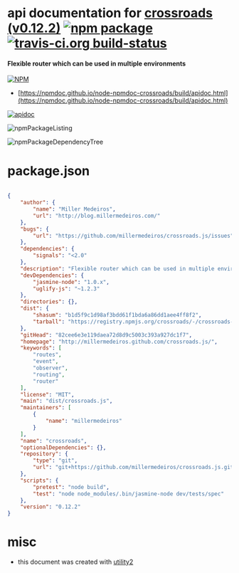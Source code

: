 # api documentation for  [crossroads (v0.12.2)](http://millermedeiros.github.com/crossroads.js/)  [![npm package](https://img.shields.io/npm/v/npmdoc-crossroads.svg?style=flat-square)](https://www.npmjs.org/package/npmdoc-crossroads) [![travis-ci.org build-status](https://api.travis-ci.org/npmdoc/node-npmdoc-crossroads.svg)](https://travis-ci.org/npmdoc/node-npmdoc-crossroads)
#### Flexible router which can be used in multiple environments

[![NPM](https://nodei.co/npm/crossroads.png?downloads=true&downloadRank=true&stars=true)](https://www.npmjs.com/package/crossroads)

- [https://npmdoc.github.io/node-npmdoc-crossroads/build/apidoc.html](https://npmdoc.github.io/node-npmdoc-crossroads/build/apidoc.html)

[![apidoc](https://npmdoc.github.io/node-npmdoc-crossroads/build/screenCapture.buildCi.browser.%252Ftmp%252Fbuild%252Fapidoc.html.png)](https://npmdoc.github.io/node-npmdoc-crossroads/build/apidoc.html)

![npmPackageListing](https://npmdoc.github.io/node-npmdoc-crossroads/build/screenCapture.npmPackageListing.svg)

![npmPackageDependencyTree](https://npmdoc.github.io/node-npmdoc-crossroads/build/screenCapture.npmPackageDependencyTree.svg)



# package.json

```json

{
    "author": {
        "name": "Miller Medeiros",
        "url": "http://blog.millermedeiros.com/"
    },
    "bugs": {
        "url": "https://github.com/millermedeiros/crossroads.js/issues"
    },
    "dependencies": {
        "signals": "<2.0"
    },
    "description": "Flexible router which can be used in multiple environments",
    "devDependencies": {
        "jasmine-node": "1.0.x",
        "uglify-js": "~1.2.3"
    },
    "directories": {},
    "dist": {
        "shasum": "b1d5f9c1d98af3bdd61f1bda6a86dd1aee4ff8f2",
        "tarball": "https://registry.npmjs.org/crossroads/-/crossroads-0.12.2.tgz"
    },
    "gitHead": "82cee6e3e119daea72d8d9c5003c393a927dc1f7",
    "homepage": "http://millermedeiros.github.com/crossroads.js/",
    "keywords": [
        "routes",
        "event",
        "observer",
        "routing",
        "router"
    ],
    "license": "MIT",
    "main": "dist/crossroads.js",
    "maintainers": [
        {
            "name": "millermedeiros"
        }
    ],
    "name": "crossroads",
    "optionalDependencies": {},
    "repository": {
        "type": "git",
        "url": "git+https://github.com/millermedeiros/crossroads.js.git"
    },
    "scripts": {
        "pretest": "node build",
        "test": "node node_modules/.bin/jasmine-node dev/tests/spec"
    },
    "version": "0.12.2"
}
```



# misc
- this document was created with [utility2](https://github.com/kaizhu256/node-utility2)
